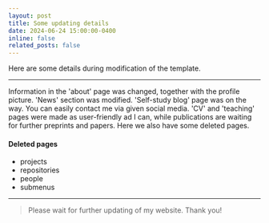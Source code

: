 ```yaml
---
layout: post
title: Some updating details
date: 2024-06-24 15:00:00-0400
inline: false
related_posts: false
---
```


Here are some details during modification of the template.

---

Information in the 'about' page was changed, together with the profile picture. 'News' section was modified. 'Self-study blog' page was on the way. You can easily contact me via given social media. 'CV' and 'teaching' pages were made as user-friendly ad I can, while publications are waiting for further preprints and papers. Here we also have some deleted pages.

#### Deleted pages

<ul>
    <li>projects</li>
    <li>repositories</li>
    <li>people</li>
    <li>submenus</li>
</ul>

---


> Please wait for further updating of my website.
> Thank you!

